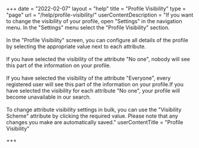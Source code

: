 +++
date = "2022-02-07"
layout = "help"
title = "Profile Visibility"
type = "page"
url = "/help/profile-visibility/"
userContentDescription = "If you want to change the visibility of your profile, open \"Settings\" in the navigation menu. In the \"Settings\" menu select the \"Profile Visibility\" section.<br><br>In the \"Profile Visibility\" screen, you can configure all details of the profile by selecting the appropriate value next to each attribute.<br><br>If you have selected the visibility of the attribute \"No one\", nobody will see this part of the information on your profile.<br><br>If you have selected the visibility of the attribute \"Everyone\", every registered user will see this part of the information on your profile.If you have selected the visibility for each attribute \"No one\", your profile will become unavailable in our search.<br><br>To change attribute visibility settings in bulk, you can use the \"Visibility Scheme\" attribute by clicking the required value. Please note that any changes you make are automatically saved."
userContentTitle = "Profile Visibility"

+++
